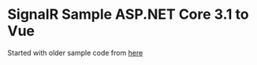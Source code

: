 # SignalR Sample ASP.NET Core 3.1 to Vue
Started with older sample code from [here](https://www.dotnetcurry.com/aspnet-core/1480/aspnet-core-vuejs-signalr-app)
